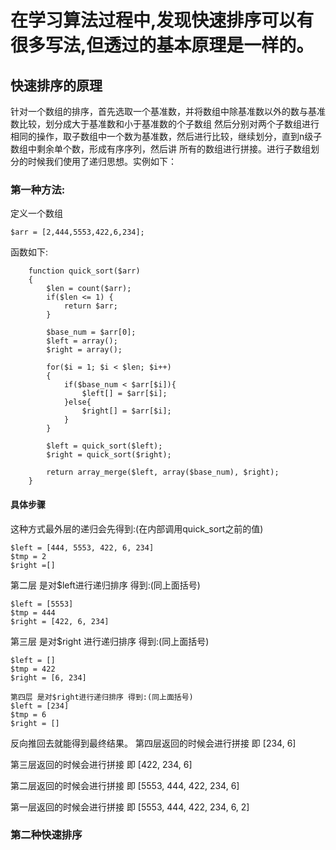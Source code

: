 # 在学习算法过程中,发现快速排序可以有很多写法,但透过的基本原理是一样的。
##  快速排序的原理
  针对一个数组的排序，首先选取一个基准数，并将数组中除基准数以外的数与基准数比较，划分成大于基准数和小于基准数的个子数组
然后分别对两个子数组进行相同的操作，取子数组中一个数为基准数，然后进行比较，继续划分，直到n级子数组中剩余单个数，形成有序序列，然后讲
所有的数组进行拼接。进行子数组划分的时候我们使用了递归思想。实例如下：

### 第一种方法:
定义一个数组

```
$arr = [2,444,5553,422,6,234];
```

函数如下:
```
    function quick_sort($arr)
    {
        $len = count($arr);
        if($len <= 1) {
            return $arr;
        }

        $base_num = $arr[0];
        $left = array();
        $right = array();

        for($i = 1; $i < $len; $i++)
        {
            if($base_num < $arr[$i]){
                $left[] = $arr[$i];
            }else{
                $right[] = $arr[$i];
            }
        }

        $left = quick_sort($left);
        $right = quick_sort($right);

        return array_merge($left, array($base_num), $right);
    }
```

#### 具体步骤
这种方式最外层的递归会先得到:(在内部调用quick_sort之前的值)
```
$left = [444, 5553, 422, 6, 234]
$tmp = 2
$right =[]
```
第二层 是对$left进行递归排序 得到:(同上面括号)
```
$left = [5553]
$tmp = 444
$right = [422, 6, 234]
```
第三层 是对$right 进行递归排序 得到:(同上面括号)
```
$left = []
$tmp = 422
$right = [6, 234]
```
```
第四层 是对$right进行递归排序 得到:(同上面括号)
$left = [234]
$tmp = 6
$right = []
```



反向推回去就能得到最终结果。
第四层返回的时候会进行拼接
即 [234, 6]

第三层返回的时候会进行拼接
即 [422, 234, 6]

第二层返回的时候会进行拼接
即 [5553, 444, 422, 234, 6]

第一层返回的时候会进行拼接
即 [5553, 444, 422, 234, 6, 2]



### 第二种快速排序
